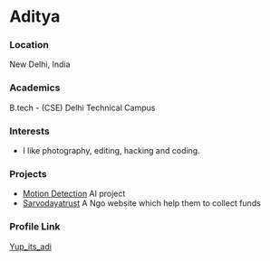 # Aditya

### Location

New Delhi, India

### Academics

B.tech - (CSE) Delhi Technical Campus

### Interests

- I like photography, editing, hacking and coding. 

### Projects

- [Motion Detection](https://github.com/yupitsadi/motion-detection-) AI project
- [Sarvodayatrust](https://sarvodayatrust.org.in/) A Ngo website which help them to collect funds

### Profile Link

[Yup_its_adi](https://github.com/yupitsadi)
